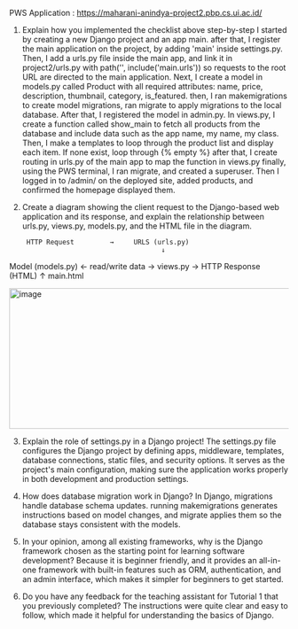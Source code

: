 PWS Application : https://maharani-anindya-project2.pbp.cs.ui.ac.id/

1. Explain how you implemented the checklist above step-by-step
I started by creating a new Django project and an app main. after that, I register the main application on the project, by adding 'main' inside settings.py. Then, I add a urls.py file inside the main app, and link it in project2/urls.py with path('', include('main.urls')) so requests to the root URL are directed to the main application.
Next, I create a model in models.py called Product with all required attributes: name, price, description, thumbnail, category, is_featured. then, I ran makemigrations to create model migrations, ran migrate to apply migrations to the local database. 
After that, I registered the model in admin.py.
In views.py, I create a function called show_main to fetch all products from the database and include data such as the app name, my name, my class.
Then, I make a templates to loop through the product list and display each item. If none exist, loop through {% empty %} 
after that, I create routing in urls.py of the main app to map the function in views.py 
finally, using the PWS terminal, I ran migrate, and created a superuser. Then I logged in to /admin/ on the deployed site, added products, and confirmed the homepage displayed them.

2. Create a diagram showing the client request to the Django-based web application and its response, and explain the relationship between urls.py, views.py, models.py, and the HTML file in the diagram.

        HTTP Request         →     URLS (urls.py)
                                          ↓
Model (models.py) ← read/write data → views.py → HTTP Response (HTML)
                                          ↑
                                      main.html

<img width="1034" height="254" alt="image" src="https://github.com/user-attachments/assets/0cae6ab9-59ba-488b-bcb9-6141525c023b" />

3. Explain the role of settings.py in a Django project!
The settings.py file configures the Django project by defining apps, middleware, templates, database connections, static files, and security options. It serves as the project's main configuration, making sure the application works properly in both development and production settings. 

4. How does database migration work in Django?
In Django, migrations handle database schema updates. running makemigrations generates instructions based on model changes, and migrate applies them so the database stays consistent with the models. 

5. In your opinion, among all existing frameworks, why is the Django framework chosen as the starting point for learning software development?
Because it is beginner friendly, and it provides an all-in-one framework with built-in features such as ORM, authentication, and an admin interface, which makes it simpler for beginners to get started.

6. Do you have any feedback for the teaching assistant for Tutorial 1 that you previously completed?
The instructions were quite clear and easy to follow, which made it helpful for understanding the basics of Django. 
